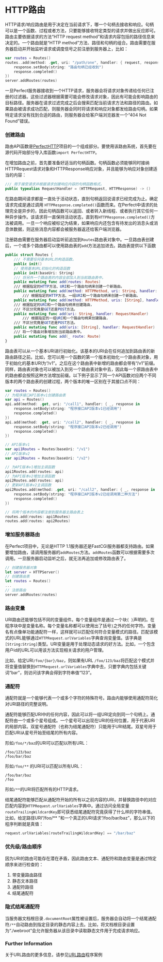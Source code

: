 # HTTP路由

HTTP请求/响应路由是用于决定在当前请求下，哪一个句柄去接收和响应。句柄可以是一个函数、过程或者方法，只要能够接收特定类型的请求并做出反应即可。路由主要依据请求的方法“HTTP request method”和请求内容包括的路径信息来决定的。一个路由就是“HTTP method”方法、路径和句柄的组合。路由需要在服务器启动并开始监听请求或调度信号之前注册到服务器上，比如：

```swift
var routes = Routes()
routes..add(method: .get, uri: "/path/one", handler: { request, response in
    response.setBody(string: "路由句柄已经收到")
    response.completed()
})
server.addRoutes(routes)
```

一旦Perfect服务器接收到一个HTTP请求，服务器会将请求对象传递给任何已注册的过滤器。这些过滤器根据需要可能会修改请求对象，因此有可能会影响路由的目标路径。服务器在请求过滤完成之后会搜索匹配当前请求方法和路径的路由。如果路由被请求成功匹配，则服务器会同时将请求和响应对象都发给路由句柄。如果特定请求没有找到合适的路由，则服务器会给客户端浏览器发一个“404 Not Found”错误。

### 创建路由

路由API函数是[PerfectHTTP](https://github.com/PerfectlySoft/Perfect-HTTP)项目的一个组成部分。要使用该路由系统，首先要在源代码开始部分导入库函数```import PerfectHTTP```。

在增加路由之前，首先要准备好适当的句柄函数。句柄函数必须能够同时接纳HTTPRequest请求对象和HTTPResponse响应对象，并且能够为响应对象创建适当的内容：

```swift
/// 用于接受请求并根据请求创建响应内容的句柄函数格式。
public typealias RequestHandler = (HTTPRequest, HTTPResponse) -> ()
```
在路由期间请求都是一直处于活动状态，直到句柄返回说请求已经完成为止。确定请求完成是通过调用 ```HTTPResponse.completed()```函数而来。在Perfect中请求的处理完全是异步的，因此句柄函数可以返回、或者转入新线程、或者执行其它任何一种异步操作。该请求将一直保持活动状态，直到有```HTTPResponse.completed()```方法被调用。一旦一个响应被标记为结束，如果响应内还包含有待发出的消息头或消息体数据，则这些消息内容都会被服务器返还给客户端浏览器。

注册路由需要在服务器启动监听前追加到```Routes```路由表对象中。一旦路由表创建后，一个或多个路由都可以使用路由表的```add```方法追加进去。路由表提供以下函数

```swift
public struct Routes {
    /// 不需要任何基本URL的构造函数。
    public init()
    // 使用基本URL初始化的构造函数
    public init(baseUri: String)
    /// 将另外一个路由表的内容全部加入到当前路由表中。
    public mutating func add(routes: Routes)
    /// 根据指定的HTTP方法、URI和一个路由句柄来创建一个新路由。
    public mutating func add(method: HTTPMethod, uri: String, handler: RequestHandler)
		/// 根据指定的HTTP方法、一组URI和一个路由句柄来创建一个新路由。
    public mutating func add(method: HTTPMethod, uris: [String], handler: RequestHandler)
    /// 根据指定的URI和一个路由句柄来创建路由，
    /// 不区分究竟是GET还是POST方法。
    public mutating func add(uri: String, handler: RequestHandler)
		/// 根据指定的一组URI和一个路由句柄来创建路由，
    /// 不区分究竟是GET还是POST方法。
    public mutating func add(uris: [String], handler: RequestHandler)
    /// 将一个路由对象增加到当前路由表中。
    public mutating func add(_ route: Route)
}
```

路由表可以从一个基本URI进行初始化。该基本的URI会在任何追加到路由表的新路由路径之前。比如，您可以用一个函数的第一个版本初始化一个路由表对象，用于初始化的基本URI为“/v1”。之后在这个路由表中新增的路由都会带有“/v1”前缀。同样，路由表对象也可以被加入到另一个路由表对象中去，因此每一个原路由表中的路由都会按照这种方法增加前缀。以下例子显示了同一个API函数对应两个不同版本的两个路由表的创建过程，两个版本的唯一区别在于其接口点不同：

```swift
var routes = Routes()
// 为程序接口API版本v1创建路由表
var api = Routes()
api.add(method: .get, uri: "/call1", handler: { _, response in
    response.setBody(string: "程序接口API版本v1已经调用")
    response.completed()
})
api.add(method: .get, uri: "/call2", handler: { _, response in
    response.setBody(string: "程序接口API版本v2已经调用")
    response.completed()
})

// API版本v1
var api1Routes = Routes(baseUri: "/v1")
// API版本v2
var api2Routes = Routes(baseUri: "/v2")

// 为API版本v1增加主调函数
api1Routes.add(routes: api)
// 为API版本v2增加主调函数
api2Routes.add(routes: api)
// 更新API版本v2主调函数
api2Routes.add(method: .get, uri: "/call2", handler: { _, response in
    response.setBody(string: "程序接口API版本v2已经调用第二种方法")
    response.completed()
})

// 将两个版本的内容都注册到服务器主路由表上
routes.add(routes: api1Routes)
routes.add(routes: api2Routes)
```

### 增加服务器路由

在Perfect项目中，无论是HTTP 1.1服务器还是FastCGI服务器都支持路由。如果要增加路由，请调用服务器的```addRoutes```方法。```addRoutes```函数可以根据需要多次调用。一旦服务器启动监听之后，就无法再追加或修改路由表了。

```swift
// 创建服务器对象
let server = HTTPServer()
// 创建路由表
let routes = Routes()
...
// 注册路由
server.addRoutes(routes)
```

### 路由变量

URI路由还能够包括不同的变量组件。每个变量组件是通过一个块```{ }```声明的。在程序块中是变量名称。每个变量名称都可以使用出了括号```}```之外的任何字符。变量名有点像单功能通配符一样，这样就可以匹配任何符合变量模式的路径。匹配该模式的URL能够通过```HTTPRequest.urlVariables```字典查询变量值。该字典是```[String:String]```类型。URI变量是用于处理动态请求的好方法。比如，一个包含用户id的URL可以用该方法实现相关请求的用户管理。

比如，给定URI```/foo/{bar}/baz```，则如果有URL ```/foo/123/baz```将匹配这个模式并将变量值替换到```HTTPRequest.urlVariables```字典中去，只要字典内包括关键词“bar”，则访问该字典会得到字符串值“123”。

### 通配符

通配符就是一个能够代表一个或多个字符的特殊符号。路由内能够使用通配符简化对URI路径的完整说明。

通配符能够匹配URI中的任何内容，因此可以将一组URI定向到同一个句柄上。通配符由一个或多个星号组成。一个星号可以出现在URI的任何位置，用于代表URI的局部内容。双星号通配符（也称为结尾通配符）只能用于URI结尾。双星号用于匹配URI从星号开始至结尾的所有内容。

形如```/foo/*/baz```的URI可以匹配以所有URL：

```
/foo/123/baz
/foo/bar/baz
```

形如```/foo/**``` 的URI可以匹配以所有URL：

```
/foo/bar/baz
/foo
```

形如```/**```的URI将匹配所有的HTTP请求。

结尾通配符能够匹配从通配符开始的所有以之前内容的URI，并替换路径中的对应匹配内容到```HTTPRequest.urlVariables```字典中。通过访问全局变量```routeTrailingWildcardKey```即可获悉结尾通配符究竟获得了什么样的字符串值。比如，给定路径URI“/foo/** ”和一个真正的URI请求“/foo/bar/baz”，那么以下的程序判断就是真值：

```swift
request.urlVariables[routeTrailingWildcardKey] == "/bar/baz"
```

### 优先级/路由顺序

因为URI的路由可能存在潜在矛盾，因此路由文本、通配符和路由变量是通过特定顺序来进行检查的：

1. 带变量路由路径
2. 静态文本路径
3. 通配符路径
4. 结尾通配符

### 隐式结尾通配符

当服务器文档根目录```.documentRoot```属性被设置后，服务器会自动将一个结尾通配符```/**```自动路由到指定目录的静态内容上去。比如，将文档根目录设置为“./webroot”会允许服务器从该目录中读取静态文件用于完成请求响应。

### Further Information

关于URL路由的更多信息，请参见[URL路由](https://github.com/PerfectlySoft/PerfectExample-URLRouting)程序案例
